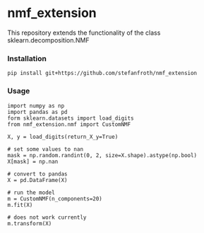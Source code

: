 # nmf_extension

This repository extends the functionality of the class sklearn.decomposition.NMF


### Installation

```
pip install git+https://github.com/stefanfroth/nmf_extension
```


### Usage

```
import numpy as np
import pandas as pd
form sklearn.datasets import load_digits
from nmf_extension.nmf import CustomNMF

X, y = load_digits(return_X_y=True)

# set some values to nan
mask = np.random.randint(0, 2, size=X.shape).astype(np.bool) 
X[mask] = np.nan

# convert to pandas 
X = pd.DataFrame(X)

# run the model
m = CustomNMF(n_components=20) 
m.fit(X)

# does not work currently
m.transform(X)
```
